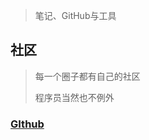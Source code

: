 <!-- 
title: 0x01-前戏
sort: 
--> 

> 笔记、GitHub与工具

## 社区

> 每一个圈子都有自己的社区
>
> 程序员当然也不例外

### [GIthub](https://github.com/)